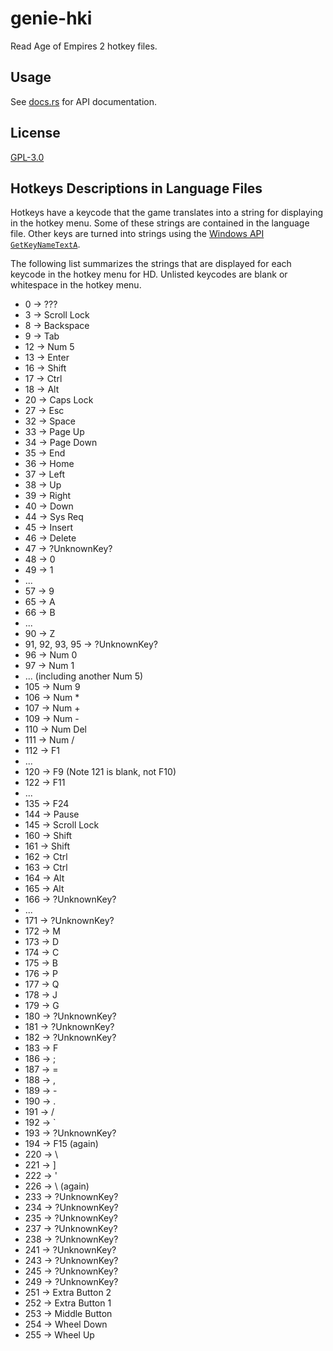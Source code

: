 # genie-hki

Read Age of Empires 2 hotkey files.

## Usage

See [docs.rs](https://docs.rs/genie-hki) for API documentation.

## License

[GPL-3.0](../../LICENSE.md)

## Hotkeys Descriptions in Language Files

Hotkeys have a keycode that the game translates into a string for displaying in
the hotkey menu.
Some of these strings are contained in the language file.
Other keys are turned into strings using the [Windows API `GetKeyNameTextA`](https://docs.microsoft.com/en-us/windows/desktop/api/winuser/nf-winuser-getkeynametexta).

The following list summarizes the strings that are displayed for each keycode in the hotkey menu for HD.
Unlisted keycodes are blank or whitespace in the hotkey menu.

* 0 -> ???
* 3 -> Scroll Lock
* 8 -> Backspace
* 9 -> Tab
* 12 -> Num 5
* 13 -> Enter
* 16 -> Shift
* 17 -> Ctrl
* 18 -> Alt
* 20 -> Caps Lock
* 27 -> Esc
* 32 -> Space
* 33 -> Page Up
* 34 -> Page Down
* 35 -> End
* 36 -> Home
* 37 -> Left
* 38 -> Up
* 39 -> Right
* 40 -> Down
* 44 -> Sys Req
* 45 -> Insert
* 46 -> Delete
* 47 -> ?UnknownKey?
* 48 -> 0
* 49 -> 1
* ...
* 57 -> 9
* 65 -> A
* 66 -> B
* ...
* 90 -> Z
* 91, 92, 93, 95 -> ?UnknownKey?
* 96 -> Num 0
* 97 -> Num 1
* ... (including another Num 5)
* 105 -> Num 9
* 106 -> Num *
* 107 -> Num +
* 109 -> Num -
* 110 -> Num Del
* 111 -> Num /
* 112 -> F1
* ...
* 120 -> F9 (Note 121 is blank, not F10)
* 122 -> F11
* ...
* 135 -> F24
* 144 -> Pause
* 145 -> Scroll Lock
* 160 -> Shift
* 161 -> Shift
* 162 -> Ctrl
* 163 -> Ctrl
* 164 -> Alt
* 165 -> Alt
* 166 -> ?UnknownKey?
* ...
* 171 -> ?UnknownKey?
* 172 -> M
* 173 -> D
* 174 -> C
* 175 -> B
* 176 -> P
* 177 -> Q
* 178 -> J
* 179 -> G
* 180 -> ?UnknownKey?
* 181 -> ?UnknownKey?
* 182 -> ?UnknownKey?
* 183 -> F
* 186 -> ;
* 187 -> =
* 188 -> ,
* 189 -> -
* 190 -> .
* 191 -> /
* 192 -> `
* 193 -> ?UnknownKey?
* 194 -> F15 (again)
* 220 -> \
* 221 -> ]
* 222 -> '
* 226 -> \ (again)
* 233 -> ?UnknownKey?
* 234 -> ?UnknownKey?
* 235 -> ?UnknownKey?
* 237 -> ?UnknownKey?
* 238 -> ?UnknownKey?
* 241 -> ?UnknownKey?
* 243 -> ?UnknownKey?
* 245 -> ?UnknownKey?
* 249 -> ?UnknownKey?
* 251 -> Extra Button 2
* 252 -> Extra Button 1
* 253 -> Middle Button
* 254 -> Wheel Down
* 255 -> Wheel Up
